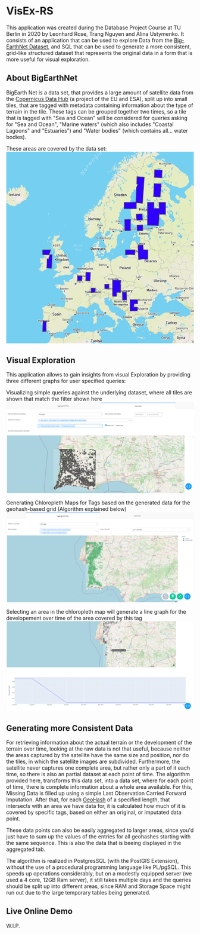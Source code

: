 # VisEx-RS

This application was created during the Database Project Course at TU Berlin in 2020 by Leonhard Rose, Trang Nguyen and Alina Ustymenko.
It consists of an application that can be used to explore Data from the [Big-EarthNet Dataset](http://bigearth.net/), and SQL that can be used to generate a more consistent, grid-like structured dataset that represents the original data in a form that is more useful for visual exploration.

## About BigEarthNet
BigEarth Net is a data set, that provides a large amount of satellite data from the [Copernicus Data Hub](https://www.copernicus.eu/en) (a project of the EU and ESA), split up into small tiles, that are tagged with metadata
containing information about the type of terrain in the tile. These tags can be grouped together two times,
so a tile that is tagged with "Sea and Ocean" will be considered for queries asking for "Sea and Ocean", "Marine waters" (which also includes "Coastal Lagoons" and "Estuaries") and "Water bodies" (which contains all... water bodies).

These areas are covered by the data set:
![Areas Covered](images/zonesCovered.png)

## Visual Exploration
This application allows to gain insights from visual Exploration by providing three different graphs for user specified queries:

Visualizing simple queries against the underlying dataset, where all tiles are shown that match the filter shown here
![RawData](images/RawExample.png)

Generating Chloropleth Maps for Tags based on the generated data for the geohash-based grid (Algorithm explained below)
![AggregatedChloropleth](images/ForestVsUrbanFabric.png)

Selecting an area in the chloropleth map will generate a line graph for the developement over time of the area covered by this tag
![Line Graphs](images/GraphSelected.png)



## Generating more Consistent Data
For retrieving information about the actual terrain or the development of the terrain over time, looking at the raw data is not that useful, because neither the areas captured by the satellite have the same size and position, nor
do the tiles, in which the satellite images are subdivided. Furthermore, the satellite never captures one complete area, but rather only a part of it each time, so there is also an partial dataset at each point of time.
The algorithm provided here, transforms this data set, into a data set, where for each point of time, there is complete information about a whole area available. 
For this, Missing Data is filled up using a simple Last Observation Carried Forward Imputation. After that, for each [GeoHash](https://en.wikipedia.org/wiki/Geohash) of a specified length, that intersects with an area we have data for, 
it is calculated how much of it is covered by specific tags, based on either an original, or imputated data point.

These data points can also be easily aggregated to larger areas, since you'd just have to sum up the values of the entries for all geohashes starting with the same sequence.
This is also the data that is beeing displayed in the aggregated tab.

The algorithm is realized in PostgresSQL (with the PostGIS Extension), without the use of a procedural programming language like PL/pgSQL. This speeds up operations considerably, but on a modestly equipped server (we used a 4 core, 12GB Ram server), it still takes multiple days and the queries should be split up into different areas, since RAM and Storage Space might run out due to the large temporary tables being generated.


## Live Online Demo
W.I.P.
